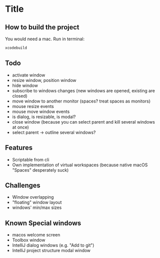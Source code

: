 # Title

## How to build the project

You would need a mac. Run in terminal:
```bash
xcodebuild
```

## Todo

- activate window
- resize window, position window
- hide window
- subscribe to windows changes (new windows are opened, existing are closed)
- move window to another monitor (spaces? treat spaces as monitors)
- mouse resize events
- mouse move window events
- is dialog, is resizable, is modal?
- close window (because you can select parent and kill several windows at once)
- select parent -> outline several windows?

## Features

- Scriptable from cli
- Own implementation of virtual workspaces (because native macOS "Spaces" desperately suck)

## Challenges

- Window overlapping
- "floating" window layout
- windows' min/max sizes

## Known Special windows

- macos welcome screen
- Toolbox window
- IntelliJ dialog windows (e.g. "Add to git")
- IntelliJ project structure modal window